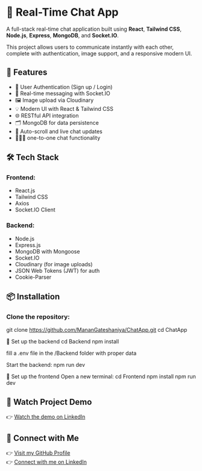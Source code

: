 # 💬 Real-Time Chat App

A full-stack real-time chat application built using **React**, **Tailwind CSS**, **Node.js**, **Express**, **MongoDB**, and **Socket.IO**.

This project allows users to communicate instantly with each other, complete with authentication, image support, and a responsive modern UI.

## 🚀 Features

- 🔐 User Authentication (Sign up / Login)
- 💬 Real-time messaging with Socket.IO
- 🖼️ Image upload via Cloudinary
- 💡 Modern UI with React & Tailwind CSS
- 🌐 RESTful API integration
- 🗂️ MongoDB for data persistence
- 🔄 Auto-scroll and live chat updates
- 🧑‍🤝‍🧑 one-to-one chat functionality

## 🛠️ Tech Stack

### Frontend:
- React.js
- Tailwind CSS
- Axios
- Socket.IO Client

### Backend:
- Node.js
- Express.js
- MongoDB with Mongoose
- Socket.IO
- Cloudinary (for image uploads)
- JSON Web Tokens (JWT) for auth
- Cookie-Parser

## 📦 Installation

### Clone the repository:

git clone https://github.com/MananGateshaniya/ChatApp.git
cd ChatApp

🔧 Set up the backend
cd Backend
npm install

fill a .env file in the /Backend folder with proper data

Start the backend:
npm run dev

🎨 Set up the frontend
Open a new terminal:
cd Frontend
npm install
npm run dev

## 🔗 Watch Project Demo

👉 [Watch the demo on LinkedIn](https://www.linkedin.com/posts/manan-hiteshbhai-7b9702289_project-launch-real-time-chat-app-activity-7344323736512159746-qAhc?utm_source=share&utm_medium=member_desktop&rcm=ACoAAEYMtf0Beh296T2TvF4rFeHWUkFtyyXleGg)

## 🔗 Connect with Me

👉 [Visit my GitHub Profile](https://github.com/MananGateshaniya)  
👉 [Connect with me on LinkedIn](https://www.linkedin.com/in/manan-hiteshbhai-7b9702289/)


